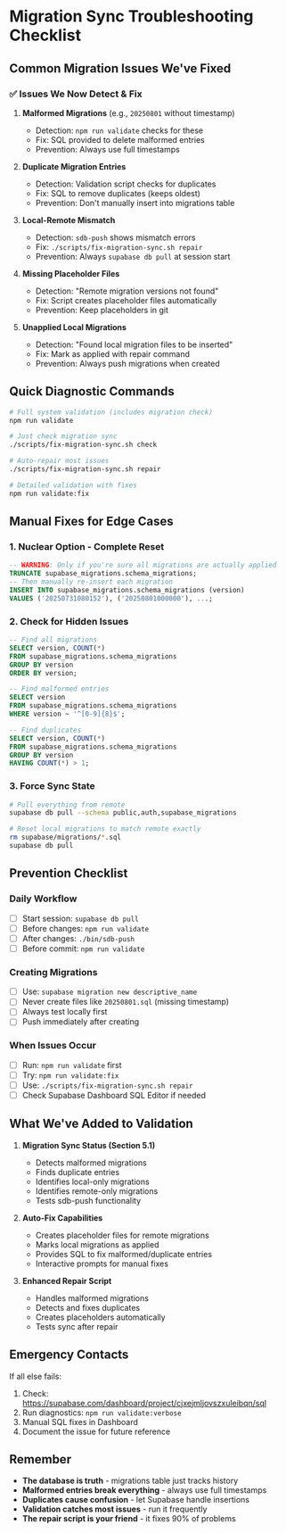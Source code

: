 # Migration Sync Troubleshooting Checklist

## Common Migration Issues We've Fixed

### ✅ Issues We Now Detect & Fix

1. **Malformed Migrations** (e.g., `20250801` without timestamp)
   - Detection: `npm run validate` checks for these
   - Fix: SQL provided to delete malformed entries
   - Prevention: Always use full timestamps

2. **Duplicate Migration Entries**
   - Detection: Validation script checks for duplicates
   - Fix: SQL to remove duplicates (keeps oldest)
   - Prevention: Don't manually insert into migrations table

3. **Local-Remote Mismatch**
   - Detection: `sdb-push` shows mismatch errors
   - Fix: `./scripts/fix-migration-sync.sh repair`
   - Prevention: Always `supabase db pull` at session start

4. **Missing Placeholder Files**
   - Detection: "Remote migration versions not found"
   - Fix: Script creates placeholder files automatically
   - Prevention: Keep placeholders in git

5. **Unapplied Local Migrations**
   - Detection: "Found local migration files to be inserted"
   - Fix: Mark as applied with repair command
   - Prevention: Always push migrations when created

## Quick Diagnostic Commands

```bash
# Full system validation (includes migration check)
npm run validate

# Just check migration sync
./scripts/fix-migration-sync.sh check

# Auto-repair most issues
./scripts/fix-migration-sync.sh repair

# Detailed validation with fixes
npm run validate:fix
```

## Manual Fixes for Edge Cases

### 1. Nuclear Option - Complete Reset
```sql
-- WARNING: Only if you're sure all migrations are actually applied
TRUNCATE supabase_migrations.schema_migrations;
-- Then manually re-insert each migration
INSERT INTO supabase_migrations.schema_migrations (version) 
VALUES ('20250731080152'), ('20250801000000'), ...;
```

### 2. Check for Hidden Issues
```sql
-- Find all migrations
SELECT version, COUNT(*) 
FROM supabase_migrations.schema_migrations 
GROUP BY version 
ORDER BY version;

-- Find malformed entries
SELECT version 
FROM supabase_migrations.schema_migrations 
WHERE version ~ '^[0-9]{8}$';

-- Find duplicates
SELECT version, COUNT(*) 
FROM supabase_migrations.schema_migrations 
GROUP BY version 
HAVING COUNT(*) > 1;
```

### 3. Force Sync State
```bash
# Pull everything from remote
supabase db pull --schema public,auth,supabase_migrations

# Reset local migrations to match remote exactly
rm supabase/migrations/*.sql
supabase db pull
```

## Prevention Checklist

### Daily Workflow
- [ ] Start session: `supabase db pull`
- [ ] Before changes: `npm run validate`
- [ ] After changes: `./bin/sdb-push`
- [ ] Before commit: `npm run validate`

### Creating Migrations
- [ ] Use: `supabase migration new descriptive_name`
- [ ] Never create files like `20250801.sql` (missing timestamp)
- [ ] Always test locally first
- [ ] Push immediately after creating

### When Issues Occur
- [ ] Run: `npm run validate` first
- [ ] Try: `npm run validate:fix`
- [ ] Use: `./scripts/fix-migration-sync.sh repair`
- [ ] Check Supabase Dashboard SQL Editor if needed

## What We've Added to Validation

1. **Migration Sync Status (Section 5.1)**
   - Detects malformed migrations
   - Finds duplicate entries
   - Identifies local-only migrations
   - Identifies remote-only migrations
   - Tests sdb-push functionality

2. **Auto-Fix Capabilities**
   - Creates placeholder files for remote migrations
   - Marks local migrations as applied
   - Provides SQL to fix malformed/duplicate entries
   - Interactive prompts for manual fixes

3. **Enhanced Repair Script**
   - Handles malformed migrations
   - Detects and fixes duplicates
   - Creates placeholders automatically
   - Tests sync after repair

## Emergency Contacts

If all else fails:
1. Check: https://supabase.com/dashboard/project/cjxejmljovszxuleibqn/sql
2. Run diagnostics: `npm run validate:verbose`
3. Manual SQL fixes in Dashboard
4. Document the issue for future reference

## Remember

- **The database is truth** - migrations table just tracks history
- **Malformed entries break everything** - always use full timestamps
- **Duplicates cause confusion** - let Supabase handle insertions
- **Validation catches most issues** - run it frequently
- **The repair script is your friend** - it fixes 90% of problems